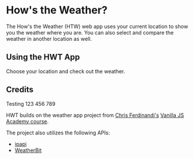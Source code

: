 # How's the Weather?

The How's the Weather (HTW) web app uses your current location to show you the weather where you are. You can also select and compare the weather in another location as well.

## Using the HWT App

Choose your location and check out the weather.

## Credits

Testing 123 456 789

HWT builds on the weather app project from [Chris Ferdinandi's](https://twitter.com/ChrisFerdinandi) [Vanilla JS Academy course](https://vanillajsacademy.com/).

The project also utilizes the following APIs:

- [ipapi](https://ipapi.co/)
- [WeatherBit](https://www.weatherbit.io/api)
